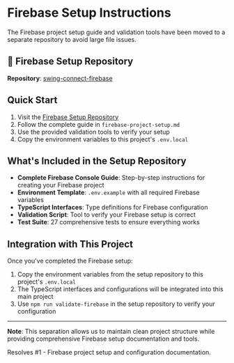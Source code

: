 # Firebase Setup Instructions

The Firebase project setup guide and validation tools have been moved to a separate repository to avoid large file issues.

## 🔗 Firebase Setup Repository

**Repository**: [swing-connect-firebase](https://github.com/DonghyunDalnim/swing-connect-firebase)

## Quick Start

1. Visit the [Firebase Setup Repository](https://github.com/DonghyunDalnim/swing-connect-firebase)
2. Follow the complete guide in `firebase-project-setup.md`
3. Use the provided validation tools to verify your setup
4. Copy the environment variables to this project's `.env.local`

## What's Included in the Setup Repository

- **Complete Firebase Console Guide**: Step-by-step instructions for creating your Firebase project
- **Environment Template**: `.env.example` with all required Firebase variables
- **TypeScript Interfaces**: Type definitions for Firebase configuration
- **Validation Script**: Tool to verify your Firebase setup is correct
- **Test Suite**: 27 comprehensive tests to ensure everything works

## Integration with This Project

Once you've completed the Firebase setup:

1. Copy the environment variables from the setup repository to this project's `.env.local`
2. The TypeScript interfaces and configurations will be integrated into this main project
3. Use `npm run validate-firebase` in the setup repository to verify your configuration

---

**Note**: This separation allows us to maintain clean project structure while providing comprehensive Firebase setup documentation and tools.

Resolves #1 - Firebase project setup and configuration documentation.